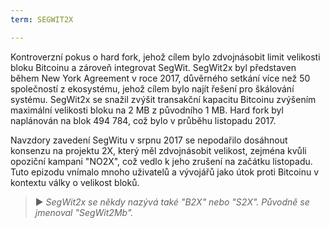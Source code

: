 ```yaml
---
term: SEGWIT2X

---
```

Kontroverzní pokus o hard fork, jehož cílem bylo zdvojnásobit limit velikosti bloku Bitcoinu a zároveň integrovat SegWit. SegWit2x byl představen během New York Agreement v roce 2017, důvěrného setkání více než 50 společností z ekosystému, jehož cílem bylo najít řešení pro škálování systému. SegWit2x se snažil zvýšit transakční kapacitu Bitcoinu zvýšením maximální velikosti bloku na 2 MB z původního 1 MB. Hard fork byl naplánován na blok 494 784, což bylo v průběhu listopadu 2017.

Navzdory zavedení SegWitu v srpnu 2017 se nepodařilo dosáhnout konsenzu na projektu 2X, který měl zdvojnásobit velikost, zejména kvůli opoziční kampani "NO2X", což vedlo k jeho zrušení na začátku listopadu. Tuto epizodu vnímalo mnoho uživatelů a vývojářů jako útok proti Bitcoinu v kontextu války o velikost bloků.

> ► *SegWit2x se někdy nazývá také "B2X" nebo "S2X". Původně se jmenoval "SegWit2Mb".*